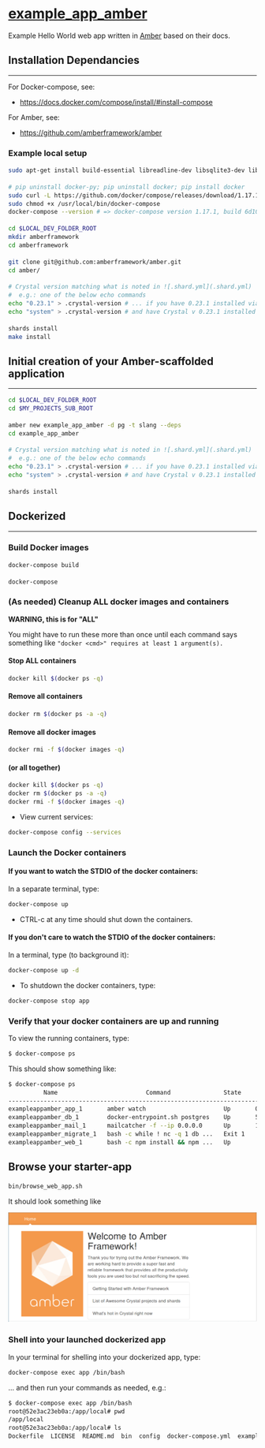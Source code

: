 # [example_app_amber](https://github.com/drhuffman12/example_app_amber)

Example Hello World web app written in [Amber](https://github.com/amberframework/amber) based on their docs.

## Installation Dependancies
----

For Docker-compose, see:

* https://docs.docker.com/compose/install/#install-compose

For Amber, see:

* https://github.com/amberframework/amber

### Example local setup

```sh
sudo apt-get install build-essential libreadline-dev libsqlite3-dev libpq-dev libmysqlclient-dev libssl-dev

# pip uninstall docker-py; pip uninstall docker; pip install docker
sudo curl -L https://github.com/docker/compose/releases/download/1.17.1/docker-compose-`uname -s`-`uname -m` -o /usr/local/bin/docker-compose
sudo chmod +x /usr/local/bin/docker-compose
docker-compose --version # => docker-compose version 1.17.1, build 6d101fb

cd $LOCAL_DEV_FOLDER_ROOT
mkdir amberframework
cd amberframework

git clone git@github.com:amberframework/amber.git
cd amber/

# Crystal version matching what is noted in ![.shard.yml](.shard.yml)
#  e.g.: one of the below echo commands
echo "0.23.1" > .crystal-version # ... if you have 0.23.1 installed via crenv
echo "system" > .crystal-version # and have Crystal v 0.23.1 installed outside crenv

shards install
make install

```

## Initial creation of your Amber-scaffolded application
----

```sh
cd $LOCAL_DEV_FOLDER_ROOT
cd $MY_PROJECTS_SUB_ROOT

amber new example_app_amber -d pg -t slang --deps
cd example_app_amber

# Crystal version matching what is noted in ![.shard.yml](.shard.yml)
#  e.g.: one of the below echo commands
echo "0.23.1" > .crystal-version # ... if you have 0.23.1 installed via crenv
echo "system" > .crystal-version # and have Crystal v 0.23.1 installed outside crenv

shards install
```

## Dockerized
----

### Build Docker images

```sh
docker-compose build

docker-compose

```

### (As needed) Cleanup ALL docker images and containers

**WARNING, this is for "ALL"**

You might have to run these more than once until each command says something like `"docker <cmd>" requires at least 1 argument(s).`

#### Stop ALL containers

```sh
docker kill $(docker ps -q)
```

#### Remove all containers

```sh
docker rm $(docker ps -a -q)
```

#### Remove all docker images

```sh
docker rmi -f $(docker images -q)
```

#### (or all together)

```sh
docker kill $(docker ps -q)
docker rm $(docker ps -a -q)
docker rmi -f $(docker images -q)
```

* View current services:

```sh
docker-compose config --services
```

### Launch the Docker containers

#### If you want to watch the STDIO of the docker containers:

In a separate terminal, type:

```sh
docker-compose up
```

* CTRL-c at any time should shut down the containers.

#### If you don't care to watch the STDIO of the docker containers:

In a terminal, type (to background it):

```sh
docker-compose up -d
```

* To shutdown the docker containers, type:

```sh
docker-compose stop app
```

### Verify that your docker containers are up and running

To view the running containers, type:

```sh
$ docker-compose ps
```

This should show something like:

```sh
$ docker-compose ps
          Name                         Command               State                 Ports
------------------------------------------------------------------------------------------------------
exampleappamber_app_1       amber watch                      Up       0.0.0.0:3000->3000/tcp
exampleappamber_db_1        docker-entrypoint.sh postgres    Up       5432/tcp
exampleappamber_mail_1      mailcatcher -f --ip 0.0.0.0      Up       1025/tcp, 0.0.0.0:1080->1080/tcp
exampleappamber_migrate_1   bash -c while ! nc -q 1 db ...   Exit 1
exampleappamber_web_1       bash -c npm install && npm ...   Up
```

## Browse your starter-app

```sh
bin/browse_web_app.sh
```

It should look something like

![doc/initial-amber-web-app.png](doc/initial-amber-web-app.png)

### Shell into your launched dockerized app

In your terminal for shelling into your dockerized app, type:

```sh
docker-compose exec app /bin/bash
```

... and then run your commands as needed, e.g.:

```sh
$ docker-compose exec app /bin/bash
root@52e3ac23eb0a:/app/local# pwd
/app/local
root@52e3ac23eb0a:/app/local# ls
Dockerfile  LICENSE  README.md  bin  config  docker-compose.yml  example_app_amber  initial-amber-web-app.png  lib  node_modules  package.json  public  scratch.sh  shard.lock  shard.yml  spec  src
```
